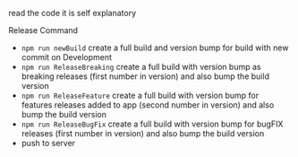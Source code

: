 read the code it is self explanatory

Release Command
- `npm run newBuild` create a full build and version bump for build with new commit on Development 
- `npm run ReleaseBreaking` create a full build with version bump as breaking releases (first number in version) and also bump the build version
- `npm run ReleaseFeature`  create a full build with version bump for features releases added to app (second number in version) and also bump the build version
- `npm run ReleaseBugFix`  create a full build with version bump for bugFIX releases (first number in version) and also bump the build version
- push to server